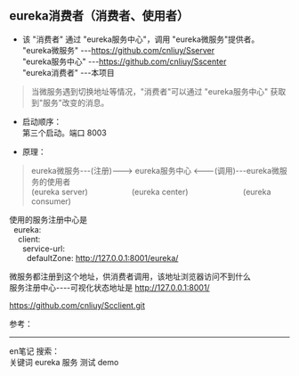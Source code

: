 ## eureka消费者（消费者、使用者）

* 该 "消费者" 通过 "eureka服务中心"，调用 "eureka微服务"提供者。  
  "eureka微服务" ---https://github.com/cnliuy/Sserver  
  "eureka服务中心" ---https://github.com/cnliuy/Sscenter  
  "eureka消费者" ---本项目   
    
>  当微服务遇到切换地址等情况，"消费者"可以通过 "eureka服务中心" 获取到"服务"改变的消息。  
  
* 启动顺序：  
       第三个启动。端口 8003   
  
* 原理：  
              
> eureka微服务---(注册)---> eureka服务中心 <---(调用)---eureka微服务的使用者  
> (eureka server)&nbsp;&nbsp;&nbsp;&nbsp;&nbsp;&nbsp;&nbsp;&nbsp;&nbsp;&nbsp;&nbsp;&nbsp;&nbsp;&nbsp;&nbsp;&nbsp;&nbsp;&nbsp;&nbsp;&nbsp;(eureka center)&nbsp;&nbsp;&nbsp;&nbsp;&nbsp;&nbsp;&nbsp;&nbsp;&nbsp;&nbsp;&nbsp;&nbsp;&nbsp;&nbsp;&nbsp;&nbsp;&nbsp;&nbsp;&nbsp;&nbsp;&nbsp;&nbsp;&nbsp;&nbsp; (eureka consumer)  
  
  
  
   
     
使用的服务注册中心是  
&nbsp;&nbsp;eureka:  
&nbsp;&nbsp;&nbsp;&nbsp;client:  
&nbsp;&nbsp;&nbsp;&nbsp;&nbsp;&nbsp;service-url:  
&nbsp;&nbsp;&nbsp;&nbsp;&nbsp;&nbsp;&nbsp;&nbsp;defaultZone: http://127.0.0.1:8001/eureka/  
        
微服务都注册到这个地址，供消费者调用，该地址浏览器访问不到什么  
服务注册中心----可视化状态地址是 http://127.0.0.1:8001/  
  
  
      
            
        
https://github.com/cnliuy/Scclient.git  

参考：  
  
    
----  
en笔记 搜索：  
关键词  eureka 服务 测试 demo  


